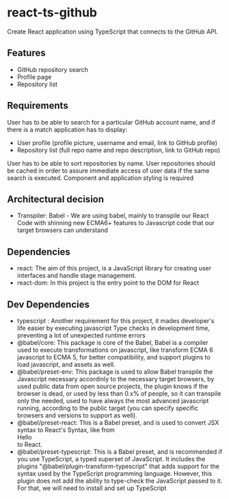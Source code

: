# react-ts-github

Create React application using TypeScript that connects to the GitHub API.

## Features

- GitHub repository search
- Profile page
- Repository list

## Requirements

User has to be able to search for a particular GitHub account name, and if there is
a match application has to display:

- User profile (profile picture, username and email, link to GitHub profile)
- Repository list (full repo name and repo description, link to GitHub repo)

User has to be able to sort repositories by name.
User repositories should be cached in order to assure immediate access of user
data if the same search is executed.
Component and application styling is required

## Architectural decision

- Transpiler: Babel - We are using babel, mainly to transpile our React Code with shinning new ECMA6+ features to Javascript code that our target browsers can understand

## Dependencies

- react: The aim of this project, is a JavaScript library for creating user interfaces and handle stage management.
- react-dom: In this project is the entry point to the DOM for React

## Dev Dependencies

- typescript : Another requirement for this project, it mades developer's life easier by executing javascript Type checks in development time, preventing a lot of unexpected runtime errors
- @babel/core: This package is core of the Babel, Babel is a compiler used to execute transformations on javascript, like transform ECMA 6 javascript to ECMA 5, for better compatibility, and support plugins to load javascript, and assets as well.
- @babel/preset-env: This package is used to allow Babel transpile the Javascript necessary accordinly to the necessary target browsers, by used public data from open source projects, the plugin knows if the browser is dead, or used by less than 0.x% of people, so it can transpile only the needed, used to have always the most advanced javascript running, according to the public target (you can specify specific browsers and versions to support as well).
- @babel/preset-react: This is a Babel preset, and is used to convert JSX syntax to React's Syntax, like from <div>Hello</div> to React.
- @babel/preset-typescript: This is a Babel preset, and is recommended if you use TypeScript, a typed superset of JavaScript. It includes the plugins "@babel/plugin-transform-typescript" that adds support for the syntax used by the TypeScript programming language. However, this plugin does not add the ability to type-check the JavaScript passed to it. For that, we will need to install and set up TypeScript
